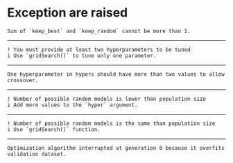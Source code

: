 # Exception are raised

    Sum of `keep_best` and `keep_random` cannot be more than 1.

---

    ! You must provide at least two hyperparameters to be tuned
    i Use `gridSearch()` to tune only one parameter.

---

    One hyperparameter in hypers should have more than two values to allow crossover.

---

    ! Number of possible random models is lewer than population size
    i Add more values to the `hyper` argument.

---

    ! Number of possible random models is the same than population size
    i Use `gridSearch()` function.

---

    Optimization algorithm interrupted at generation 0 because it overfits validation dataset.

